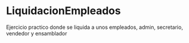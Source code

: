 # LiquidacionEmpleados
Ejercicio practico donde se liquida a unos empleados, admin, secretario, vendedor y ensamblador
